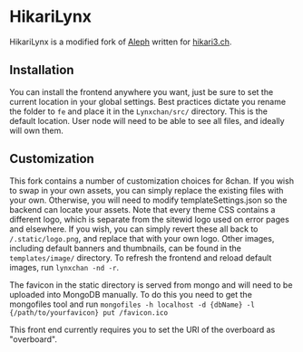 # HikariLynx

HikariLynx is a modified fork of [Aleph](https://gitgud.io/8chan/Aleph) written for [hikari3.ch](https://hikari3.ch/).

## Installation ##
You can install the frontend anywhere you want, just be sure to set the current location in your global settings.
Best practices dictate you rename the folder to `fe` and place it in the `Lynxchan/src/` directory. This is the default location. User node will need to be able to see all files, and ideally will own them.

## Customization ##

This fork contains a number of customization choices for 8chan. If you wish to swap in your own assets, you can simply replace the existing files with your own. Otherwise, you will need to modify templateSettings.json so the backend can locate your assets. Note that every theme CSS contains a different logo, which is separate from the sitewid logo used on error pages and elsewhere. If you wish, you can simply revert these all back to `/.static/logo.png`, and replace that with your own logo. Other images, including default banners and thumbnails, can be found in the `templates/image/` directory. To refresh the frontend and reload default images, run `lynxchan -nd -r`.

The favicon in the static directory is served from mongo and will need to be uploaded into MongoDB manually. To do this you need to get the mongofiles tool and run  `mongofiles -h localhost -d {dbName} -l {/path/to/yourfavicon} put /favicon.ico`

This front end currently requires you to set the URI of the overboard as "overboard".
